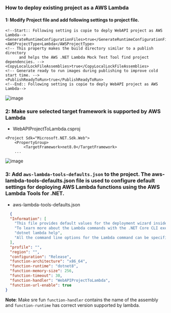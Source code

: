 ### How to deploy existing project as a AWS Lambda

#### 1: Modify Project file and add following settings to project file.
```csproj
<!--Start:: Following setting is copie to deply WebAPI project as AWS Lambda-->
<GenerateRuntimeConfigurationFiles>true</GenerateRuntimeConfigurationFiles>
<AWSProjectType>Lambda</AWSProjectType>
<!-- This property makes the build directory similar to a publish directory
      and helps the AWS .NET Lambda Mock Test Tool find project dependencies. -->
<CopyLocalLockFileAssemblies>true</CopyLocalLockFileAssemblies>
<!-- Generate ready to run images during publishing to improve cold start time. -->
<PublishReadyToRun>true</PublishReadyToRun>
<!--End:: Following setting is copie to deply WebAPI project as AWS Lambda-->
```
![image](https://github.com/nirajp82/AWSServicesForCSharpDevelopers/assets/61636643/83a3fb64-157c-49cc-a272-0fc83da46c30)

### 2: Make sure selected target framework is supported by AWS Lambda
- WebAPIProjectToLambda.csproj
```csproj
<Project Sdk="Microsoft.NET.Sdk.Web">
	<PropertyGroup>
		<TargetFramework>net8.0</TargetFramework>
    ...
```
![image](https://github.com/nirajp82/AWSServicesForCSharpDevelopers/assets/61636643/a2e6dff1-53ea-450c-b392-9a01c974387f)

### 3: Add `aws-lambda-tools-defaults.json` to the project.  The aws-lambda-tools-defaults.json file is used to configure default settings for deploying AWS Lambda functions using the AWS Lambda Tools for .NET.
- aws-lambda-tools-defaults.json
``` json
  {
  "Information": [
    "This file provides default values for the deployment wizard inside Visual Studio and the AWS Lambda commands added to the .NET Core CLI.",
    "To learn more about the Lambda commands with the .NET Core CLI execute the following command at the command line in the project root directory.",
    "dotnet lambda help",
    "All the command line options for the Lambda command can be specified in this file."
  ],
  "profile": "",
  "region": "",
  "configuration": "Release",
  "function-architecture": "x86_64",
  "function-runtime": "dotnet8",
  "function-memory-size": 256,
  "function-timeout": 30,
  "function-handler": "WebAPIProjectToLambda",
  "function-url-enable": true
}
```
**Note**: Make sre fun `function-handler` contains the name of the assembly and `function-runtime` has correct version supported by lambda. 
